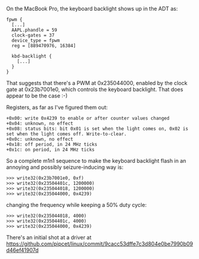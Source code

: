 On the MacBook Pro, the keyboard backlight shows up in the ADT as:

```
fpwm {
  [...]
  AAPL.phandle = 59
  clock-gates = 37
  device_type = fpwm
  reg = [889470976, 16384]

  kbd-backlight {
    [...]
  }
}
```

That suggests that there's a PWM at 0x235044000, enabled by the clock gate at 0x23b7001e0, which controls the keyboard backlight. That does appear to be the case :-)

Registers, as far as I've figured them out:

```
+0x00: write 0x4239 to enable or after counter values changed
+0x04: unknown, no effect
+0x08: status bits: bit 0x01 is set when the light comes on, 0x02 is set when the light comes off. Write-to-clear.
+0x0c: unknown, no effect
+0x18: off period, in 24 MHz ticks
+0x1c: on period, in 24 MHz ticks
```

So a complete m1n1 sequence to make the keyboard backlight flash in an annoying and possibly seizure-inducing way is:

```
>>> write32(0x23b7001e0, 0xf)
>>> write32(0x23504401c, 1200000)
>>> write32(0x235044018, 1200000)
>>> write32(0x235044000, 0x4239)
```

changing the frequency while keeping a 50% duty cycle:

```
>>> write32(0x235044018, 4000)
>>> write32(0x23504401c, 4000)
>>> write32(0x235044000, 0x4239)
```

There's an initial shot at a driver at https://github.com/pipcet/linux/commit/9cacc53dffe7c3d804e0be7990b09d46ef41907d
